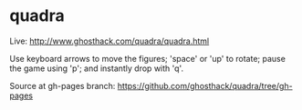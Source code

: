 quadra
======

Live: http://www.ghosthack.com/quadra/quadra.html

Use keyboard arrows to move the figures;
'space' or 'up' to rotate;
pause the game using 'p';
and instantly drop with 'q'.

Source at gh-pages branch: https://github.com/ghosthack/quadra/tree/gh-pages
